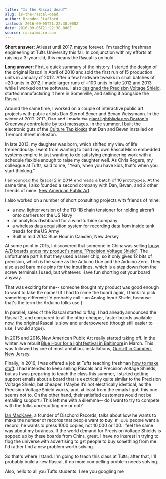 ```yaml
---
title: "Is the Rascal dead?"
slug: is-the-rascal-dead
author: Brandon Stafford
lastmod: 2016-09-05T21:22:38.000Z
date: 2016-09-05T21:22:38.000Z
source: rascalmicro.com
---
```

**Short answer:** At least until 2017, maybe forever. I'm teaching freshman engineering at Tufts University this fall. In conjunction with my efforts at raising a 3-year-old, this means the Rascal is on hold.

**Long answer:** First, a quick summary of the history. I started the design of the original Rascal in April of 2010 and sold the first run of 15 production units in January of 2012. After a few hardware tweaks in small batches of ~20 units in 2012, I made larger runs of ~100 units in late 2012 and 2013 while I worked on the software. I also [designed the Precision Voltage Shield](http://rascalmicro.com/2013/03/21/bringing-an-analog-voltage-arduino-shield-to-life/), started manufacturing it here in Somerville, and selling it alongside the Rascal.

Around the same time, I worked on a couple of interactive public art projects with public artists Dan Sternof Beyer and Bevan Weissmann. In the winter of 2012-2013, Dan and I made the [giant lightblades on Boston's Greenway controllable by text messages](http://www.newamericanpublicart.com/colorcommons/). In the summer, I built the electronic guts of the [Culture Tap kiosks](http://www.newamericanpublicart.com/culturetap/) that Dan and Bevan installed on Tremont Street in Boston.

In late 2013, my daughter was born, which shifted my view of life tremendously. I went from wanting to build my own Rascal Micro embedded systems empire to just wanting to do satisfying engineering work with a schedule flexible enough to raise my daughter well. As Chris Rogers, my colleague at Tufts, said to me, "Yeah, when you have kids, that's when you start thinking."

I [announced the Rascal 2 in 2014](http://rascalmicro.com/2014/03/31/announcing-rascal-2/) and made a batch of 10 prototypes. At the same time, I also founded a second company with Dan, Bevan, and 2 other friends of mine: [New American Public Art](http://newamericanpublicart.com).

I also worked on a number of short consulting projects with friends of mine:

* a new, lighter version of the TD-1B chain tensioner for holding aircraft onto carriers for the US Navy
* an analytics dashboard for a wind turbine company
* a wireless data acquisition system for recording data from inside tank treads for the US Army
* Built in mid 2014: Blue Hour in Camden, New Jersey

At some point in 2015, I discovered that someone in China was selling [lousy A/D boards under my product's name, "Precision Voltage Shield"](http://www.geekbuying.com/item/Arduino-Precision-Voltage-Shield-PVS--AD7298-12-bit-8-channel-ADC-for-UNO-Mega-2560---DT-studio-343180.html). The unfortunate part is that they used a lamer chip, so it only gives 12 bits of precision, which is the same as the Arduino Due and the Arduino Zero. They also used bare male pins for the input lines, which is a step down from the screw terminals I used, but whatever. Have fun shorting out your board anyway.

That was exciting for me-- someone thought my product was good enough to want to take the name! (If I had to name the board again, I think I'd pick something different; I'd probably call it an Analog Input Shield, because that's the term the Arduino folks use.)

In parallel, sales of the Rascal started to flag. I had already announced the Rascal 2, and compared to all the other cheaper, faster boards available now, the original Rascal is slow and underpowered (though still easier to use, I would argue).

In 2015 and 2016, New American Public Art really started taking off. In the winter, we rebuilt [Blue Hour for a light festival in Baltimore](http://www.newamericanpublicart.com/blue-hour-lc) in March. This was followed by one of most ambitious installations, [Ourself in Camden, New Jersey](http://www.newamericanpublicart.com/ourself).

Finally, in 2016, I was offered a job at Tufts teaching freshman [how to make stuff](http://hwtmkstff.com). I had intended to keep selling Rascals and Precision Voltage Shields, but as I was preparing to teach the class this summer, I started getting support emails about a board that is electrically quite similar to the Precision Voltage Shield, but cheaper. (Maybe it's not electrically identical, as the Precision Voltage Shield works, and, at least from the emails I got, this one seems not to. On the other hand, their satisfied customers would not be emailing support.) This left me with a dilemma-- do I want to try to compete with the folks undercutting me or not?

[Ian MacKaye](https://en.wikipedia.org/wiki/Ian_MacKaye), a founder of Dischord Records, talks about how he wants to make the number of records that people want to buy. If 1000 people want a record, he wants to press 1000 copies, not 10,000 or 100. I feel the same way about my business. If the world demand for Precision Voltage Shields is sopped up by these boards from China, great. I have no interest in trying to flog the universe with advertising to get people to buy something from me. I'd rather find a new problem worth solving.

So that's where I stand. I'm going to teach this class at Tufts; after that, I'll probably build a new Rascal, if no more compelling problem needs solving.

Also, hello to all you Tufts students. I see you googling me.
